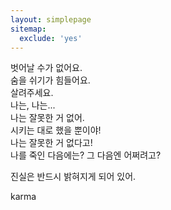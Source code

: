 ```yaml
---
layout: simplepage
sitemap:
  exclude: 'yes'
---
```



<p>
벗어날 수가 없어요. <br>
숨을 쉬기가 힘들어요. <br>
살려주세요. <br>
나는, 나는... <br>
나는 잘못한 거 없어. <br>
시키는 대로 했을 뿐이야! <br>
나는 잘못한 거 없다고! <br>
나를 죽인 다음에는? 그 다음엔 어쩌려고? <br>

진실은 반드시 밝혀지게 되어 있어. <br>

karma
</p>


